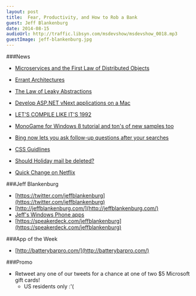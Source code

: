 ```yaml
---
layout: post
title:	Fear, Productivity, and How to Rob a Bank
guest: Jeff Blankenburg
date: 2014-08-15
audioUrl: http://traffic.libsyn.com/msdevshow/msdevshow_0018.mp3
guestImage: jeff-blankenburg.jpg
---
```


###News
 - [Microservices and the First Law of Distributed Objects](http://martinfowler.com/articles/distributed-objects-microservices.html)
 - [Errant Architectures](http://www.drdobbs.com/errant-architectures/184414966)
 - [The Law of Leaky Abstractions](http://www.joelonsoftware.com/articles/LeakyAbstractions.html)
 - [Develop ASP.NET vNext applications on a Mac](http://blogs.msdn.com/b/webdev/archive/2014/08/12/develop-asp-net-vnext-applications-on-a-mac.aspx)
 - [LET'S COMPILE LIKE IT'S 1992](http://fabiensanglard.net/Compile_Like_Its_1992/)
 - [MonoGame for Windows 8 tutorial and ton's of new samples too](http://channel9.msdn.com/coding4fun/blog/MonoGame-for-Windows-8-tutorial-and-tons-of-new-samples-too)
 - [Bing now lets you ask follow-up questions after your searches](http://blogs.bing.com/search/2014/08/13/lets-have-a-conversation/)
 - [CSS Guidlines](http://cssguidelin.es/)
 - [Should Holiday mail be deleted?](http://www.bbc.com/news/magazine-23547802)

 - [Quick Change on Netflix](http://dvd.netflix.com/Movie/Quick-Change/70036931?trkid=222336)

###Jeff Blankenburg
-   [https://twitter.com/jeffblankenburg](https://twitter.com/jeffblankenburg)
-   [http://jeffblankenburg.com/](http://jeffblankenburg.com/)
-   [Jeff's Windows Phone apps](http://www.windowsphone.com/en-US/store/publishers?publisherId=Jeff%2BBlankenburg)
-   [https://speakerdeck.com/jeffblankenburg](https://speakerdeck.com/jeffblankenburg)

###App of the Week
 - [http://batterybarpro.com/](http://batterybarpro.com/)

###Promo
 - Retweet any one of our tweets for a chance at one of two $5 Microsoft gift cards!
	 - US residents only :'(